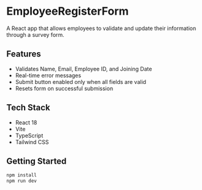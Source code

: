 # EmployeeRegisterForm

A React app that allows employees to validate and update their information through a survey form.

## Features

- Validates Name, Email, Employee ID, and Joining Date
- Real-time error messages
- Submit button enabled only when all fields are valid
- Resets form on successful submission

## Tech Stack

- React 18
- Vite
- TypeScript
- Tailwind CSS

## Getting Started

```bash
npm install
npm run dev
